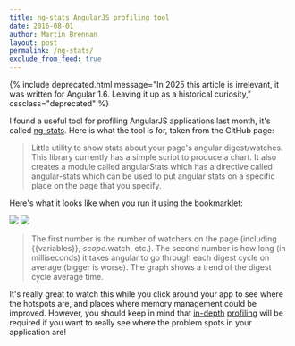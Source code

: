 ```yaml
---
title: ng-stats AngularJS profiling tool
date: 2016-08-01
author: Martin Brennan
layout: post
permalink: /ng-stats/
exclude_from_feed: true
---
```


{% include deprecated.html message="In 2025 this article is irrelevant, it was written for Angular 1.6. Leaving it up as a historical curiosity," cssclass="deprecated" %}

I found a useful tool for profiling AngularJS applications last month, it's called [ng-stats](https://github.com/kentcdodds/ng-stats). Here is what the tool is for, taken from the GitHub page:

> Little utility to show stats about your page's angular digest/watches. This library currently has a simple script to produce a chart. It also creates a module called angularStats which has a directive called angular-stats which can be used to put angular stats on a specific place on the page that you specify.

Here's what it looks like when you run it using the bookmarklet:

<div class="inline-image-wrap">
  <img src="/images/ngstats1.png" /> <img src="/images/ngstats2.png" />
</div>

> The first number is the number of watchers on the page (including {{variables}}, $scope.$watch, etc.). The second number is how long (in milliseconds) it takes angular to go through each digest cycle on average (bigger is worse). The graph shows a trend of the digest cycle average time.

It's really great to watch this while you click around your app to see where the hotspots are, and places where memory management could be improved. However, you should keep in mind that [in-depth](https://developers.google.com/web/tools/chrome-devtools/profile/memory-problems/memory-diagnosis?hl=en) [profiling](https://developers.google.com/web/tools/chrome-devtools/profile/evaluate-performance/timeline-tool?hl=en) will be required if you want to really see where the problem spots in your application are!
